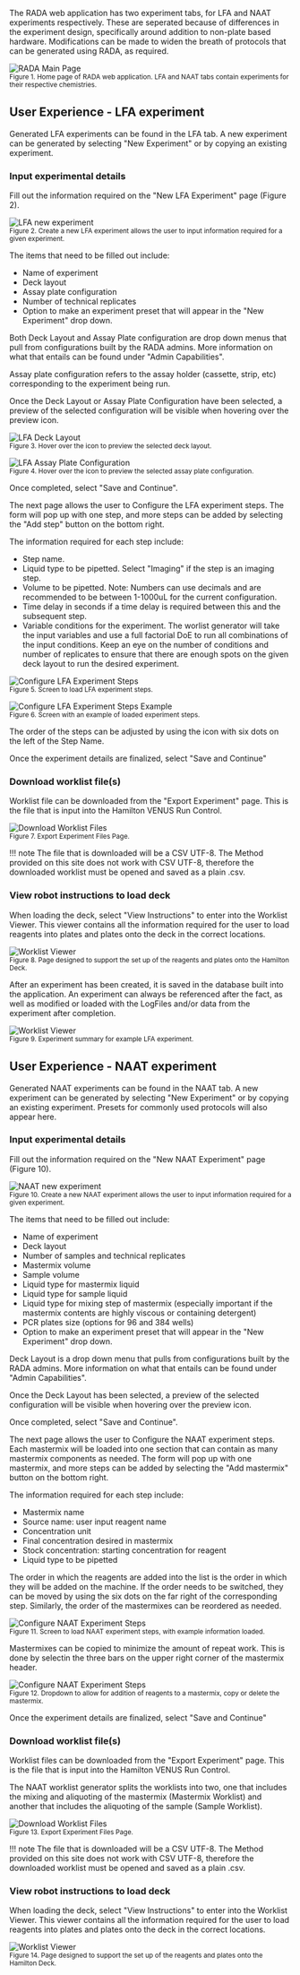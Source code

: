 The RADA web application has two experiment tabs, for LFA and NAAT experiments respectively. These are seperated because of differences in the experiment design, specifically around addition to non-plate based hardware. Modifications can be made to widen the breath of protocols that can be generated using RADA, as required.

![RADA Main Page](./images/RADA_homepage.PNG) <br>
<small>Figure 1. Home page of RADA web application. LFA and NAAT tabs contain experiments for their respective chemistries. </small>

## User Experience - LFA experiment 

Generated LFA experiments can be found in the LFA tab. A new experiment can be generated by selecting "New Experiment" or by copying an existing experiment. 

### Input experimental details

Fill out the information required on the "New LFA Experiment" page (Figure 2). 

![LFA new experiment](./images/RADA_LFA_experiment_page1.PNG) <br>
<small>Figure 2. Create a new LFA experiment allows the user to input information required for a given experiment. </small>

The items that need to be filled out include:

- Name of experiment 
- Deck layout
- Assay plate configuration 
- Number of technical replicates
- Option to make an experiment preset that will appear in the "New Experiment" drop down. 

Both Deck Layout and Assay Plate configuration are drop down menus that pull from configurations built by the RADA admins. More information on what that entails can be found under "Admin Capabilities". 

Assay plate configuration refers to the assay holder (cassette, strip, etc) corresponding to the experiment being run. 

Once the Deck Layout or Assay Plate Configuration have been selected, a preview of the selected configuration will be visible when hovering over the preview icon. 

![LFA Deck Layout](./images/RADA_LFA_experiment_layout_info.PNG) <br>
<small>Figure 3. Hover over the icon to preview the selected deck layout. </small>

![LFA Assay Plate Configuration](./images/RADA_LFA_experiment_holder_info.PNG) <br>
<small>Figure 4. Hover over the icon to preview the selected assay plate configuration. </small>

Once completed, select "Save and Continue". 

The next page allows the user to Configure the LFA experiment steps. The form will pop up with one step, and more steps can be added by selecting the "Add step" button on the bottom right. 

The information required for each step include:

- Step name.
- Liquid type to be pipetted. Select "Imaging" if the step is an imaging step. 
- Volume to be pipetted. Note: Numbers can use decimals and are recommended to be between 1-1000uL for the current configuration. 
- Time delay in seconds if a time delay is required between this and the subsequent step. 
- Variable conditions for the experiment. The worlist generator will take the input variables and use a full factorial DoE to run all combinations of the input conditions. Keep an eye on the number of conditions and number of replicates to ensure that there are enough spots on the given deck layout to run the desired experiment. 

![Configure LFA Experiment Steps](./images/RADA_LFA_experiment_page2.PNG) <br>
<small>Figure 5. Screen to load LFA experiment steps. </small>

![Configure LFA Experiment Steps Example](./images/RADA_LFA_experiment_page2_loaded.PNG) <br>
<small>Figure 6. Screen with an example of loaded experiment steps. </small>

The order of the steps can be adjusted by using the icon with six dots on the left of the Step Name. 

Once the experiment details are finalized, select "Save and Continue"

### Download worklist file(s)

Worklist file can be downloaded from the "Export Experiment" page. This is the file that is input into the Hamilton VENUS Run Control. 

![Download Worklist Files](./images/RADA_LFA_experiment_page3.PNG) <br>
<small>Figure 7. Export Experiment Files Page. </small>

!!! note
    The file that is downloaded will be a CSV UTF-8. The Method provided on this site does not work with CSV UTF-8, therefore the downloaded worklist must be opened and saved as a plain .csv. 

### View robot instructions to load deck

When loading the deck, select "View Instructions" to enter into the Worklist Viewer. This viewer contains all the information required for the user to load reagents into plates and plates onto the deck in the correct locations. 

![Worklist Viewer](./images/RADA_LFA_Experiment_page4.PNG) <br>
<small>Figure 8. Page designed to support the set up of the reagents and plates onto the Hamilton Deck. </small>

After an experiment has been created, it is saved in the database built into the application. An experiment can always be referenced after the fact, as well as modified or loaded with the LogFiles and/or data from the experiment after completion. 

![Worklist Viewer](./images/RADA_LFA_experiment_summary.PNG) <br>
<small>Figure 9. Experiment summary for example LFA experiment. </small>

## User Experience - NAAT experiment 

Generated NAAT experiments can be found in the NAAT tab. A new experiment can be generated by selecting "New Experiment" or by copying an existing experiment. Presets for commonly used protocols will also appear here.

### Input experimental details

Fill out the information required on the "New NAAT Experiment" page (Figure 10). 

![NAAT new experiment](./images/RADA_NAAT_experiment_page1.PNG) <br>
<small>Figure 10. Create a new NAAT experiment allows the user to input information required for a given experiment. </small>

The items that need to be filled out include:

- Name of experiment 
- Deck layout
- Number of samples and technical replicates
- Mastermix volume
- Sample volume
- Liquid type for mastermix liquid
- Liquid type for sample liquid 
- Liquid type for mixing step of mastermix (especially important if the mastermix contents are highly viscous or containing detergent)
- PCR plates size (options for 96 and 384 wells)
- Option to make an experiment preset that will appear in the "New Experiment" drop down. 

Deck Layout is a drop down menu that pulls from configurations built by the RADA admins. More information on what that entails can be found under "Admin Capabilities".  

Once the Deck Layout has been selected, a preview of the selected configuration will be visible when hovering over the preview icon. 

Once completed, select "Save and Continue". 

The next page allows the user to Configure the NAAT experiment steps. Each mastermix will be loaded into one section that can contain as many mastermix components as needed. The form will pop up with one mastermix, and more steps can be added by selecting the "Add mastermix" button on the bottom right. 

The information required for each step include:

- Mastermix name
- Source name: user input reagent name
- Concentration unit 
- Final concentration desired in mastermix
- Stock concentration: starting concentration for reagent
- Liquid type to be pipetted

The order in which the reagents are added into the list is the order in which they will be added on the machine. If the order needs to be switched, they can be moved by using the six dots on the far right of the corresponding step. Similarly, the order of the mastermixes can be reordered as needed. 

![Configure NAAT Experiment Steps](./images/RADA_NAAT_experiment_page2.PNG) <br>
<small>Figure 11. Screen to load NAAT experiment steps, with example information loaded. </small>

Mastermixes can be copied to minimize the amount of repeat work. This is done by selectin the three bars on the upper right corner of the mastermix header. 

![Configure NAAT Experiment Steps](./images/RADA_NAAT_experiment_dropdown.PNG) <br>
<small>Figure 12. Dropdown to allow for addition of reagents to a mastermix, copy or delete the mastermix. </small>

Once the experiment details are finalized, select "Save and Continue"

### Download worklist file(s)

Worklist files can be downloaded from the "Export Experiment" page. This is the file that is input into the Hamilton VENUS Run Control. 

The NAAT worklist generator splits the worklists into two, one that includes the mixing and aliquoting of the mastermix (Mastermix Worklist) and another that includes the aliquoting of the sample (Sample Worklist). 

![Download Worklist Files](./images/RADA_NAAT_experiment_page3.PNG) <br>
<small>Figure 13. Export Experiment Files Page. </small>

!!! note
    The file that is downloaded will be a CSV UTF-8. The Method provided on this site does not work with CSV UTF-8, therefore the downloaded worklist must be opened and saved as a plain .csv. 

### View robot instructions to load deck

When loading the deck, select "View Instructions" to enter into the Worklist Viewer. This viewer contains all the information required for the user to load reagents into plates and plates onto the deck in the correct locations. 

![Worklist Viewer](./images/RADA_NAAT_Experiment_page4.PNG) <br>
<small>Figure 14. Page designed to support the set up of the reagents and plates onto the Hamilton Deck. </small>
